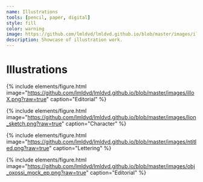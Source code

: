 ```yaml
---
name: Illustrations
tools: [pencil, paper, digital]
style: fill
color: warning
image: https://github.com/lmldvd/lmldvd.github.io/blob/master/images/ill-05.png?raw=true
description: Showcase of illustration work.
---
```


# Illustrations

{% include elements/figure.html image="https://github.com/lmldvd/lmldvd.github.io/blob/master/images/illoX.png?raw=true" caption="Editorial" %}

{% include elements/figure.html image="https://github.com/lmldvd/lmldvd.github.io/blob/master/images/lion_sketch.png?raw=true" caption="Character" %}

{% include elements/figure.html image="https://github.com/lmldvd/lmldvd.github.io/blob/master/images/ntitled.png?raw=true" caption="Lettering"  %}

{% include elements/figure.html image="https://github.com/lmldvd/lmldvd.github.io/blob/master/images/obj_oxossi_mock_ep.png?raw=true" caption="Editorial" %}
